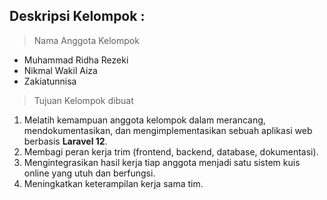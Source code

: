 ## Deskripsi Kelompok :

>Nama Anggota Kelompok
- Muhammad Ridha Rezeki
- Nikmal Wakil Aiza
- Zakiatunnisa

>Tujuan Kelompok dibuat
1. Melatih kemampuan anggota kelompok dalam merancang, mendokumentasikan, dan mengimplementasikan sebuah aplikasi web berbasis **Laravel 12**.  
2. Membagi peran kerja trim (frontend, backend, database, dokumentasi).  
3. Mengintegrasikan hasil kerja tiap anggota menjadi satu sistem kuis online yang utuh dan berfungsi.  
4. Meningkatkan keterampilan kerja sama tim.  





